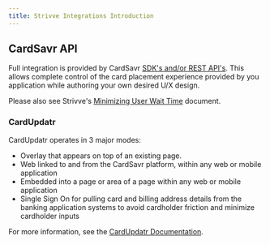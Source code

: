 ```yaml
---
title: Strivve Integrations Introduction
---
```


## CardSavr API

Full integration is provided by CardSavr [SDK's and/or REST API's](/api-sdk/introduction).  This allows complete control of the card placement experience provided by you application while authoring your own desired U/X design.

Please also see Strivve's [Minimizing User Wait Time](/integrations/user_wait_time) document.

### CardUpdatr

CardUpdatr operates in 3 major modes:
* Overlay that appears on top of an existing page.
* Web linked to and from the CardSavr platform, within any web or mobile application
* Embedded into a page or area of a page within any web or mobile application
* Single Sign On for pulling card and billing address details from the banking application systems to avoid cardholder friction and minimize cardholder inputs

For more information, see the [CardUpdatr Documentation](/integrations/cardupdatr).



    




